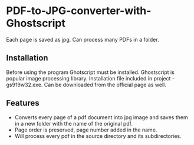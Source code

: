 # PDF-to-JPG-converter-with-Ghostscript
Each page is saved as jpg. Can process many PDFs in a folder.
## Installation
Before using the program Ghotscript must be installed. Ghostscript is popular image processing library. Installation file included in project - gs919w32.exe. Can be downloaded from the official page as well.
## Features
* Converts every page of a pdf document into jpg image and saves them in a new folder with the name of the original pdf.
* Page order is preserved, page number added in the name.
* Will process every pdf in the source directory and its subdirectories.
